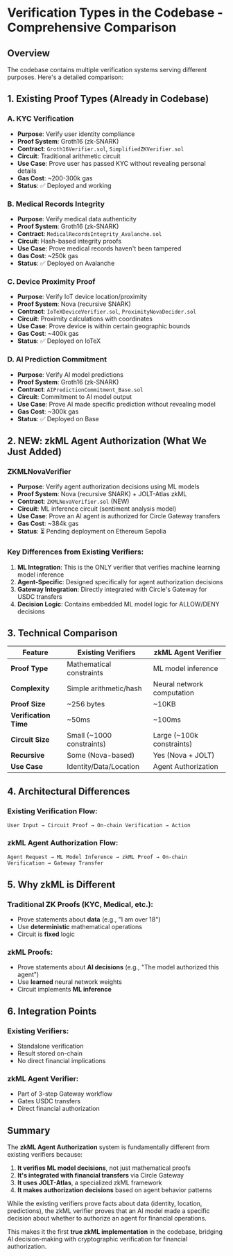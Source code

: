 # Verification Types in the Codebase - Comprehensive Comparison

## Overview

The codebase contains multiple verification systems serving different purposes. Here's a detailed comparison:

## 1. Existing Proof Types (Already in Codebase)

### A. KYC Verification
- **Purpose**: Verify user identity compliance
- **Proof System**: Groth16 (zk-SNARK)
- **Contract**: `Groth16Verifier.sol`, `SimplifiedZKVerifier.sol`
- **Circuit**: Traditional arithmetic circuit
- **Use Case**: Prove user has passed KYC without revealing personal details
- **Gas Cost**: ~200-300k gas
- **Status**: ✅ Deployed and working

### B. Medical Records Integrity
- **Purpose**: Verify medical data authenticity
- **Proof System**: Groth16 (zk-SNARK)
- **Contract**: `MedicalRecordsIntegrity_Avalanche.sol`
- **Circuit**: Hash-based integrity proofs
- **Use Case**: Prove medical records haven't been tampered
- **Gas Cost**: ~250k gas
- **Status**: ✅ Deployed on Avalanche

### C. Device Proximity Proof
- **Purpose**: Verify IoT device location/proximity
- **Proof System**: Nova (recursive SNARK)
- **Contract**: `IoTeXDeviceVerifier.sol`, `ProximityNovaDecider.sol`
- **Circuit**: Proximity calculations with coordinates
- **Use Case**: Prove device is within certain geographic bounds
- **Gas Cost**: ~400k gas
- **Status**: ✅ Deployed on IoTeX

### D. AI Prediction Commitment
- **Purpose**: Verify AI model predictions
- **Proof System**: Groth16 (zk-SNARK)
- **Contract**: `AIPredictionCommitment_Base.sol`
- **Circuit**: Commitment to AI model output
- **Use Case**: Prove AI made specific prediction without revealing model
- **Gas Cost**: ~300k gas
- **Status**: ✅ Deployed on Base

## 2. NEW: zkML Agent Authorization (What We Just Added)

### ZKMLNovaVerifier
- **Purpose**: Verify agent authorization decisions using ML models
- **Proof System**: Nova (recursive SNARK) + JOLT-Atlas zkML
- **Contract**: `ZKMLNovaVerifier.sol` (NEW)
- **Circuit**: ML inference circuit (sentiment analysis model)
- **Use Case**: Prove an AI agent is authorized for Circle Gateway transfers
- **Gas Cost**: ~384k gas
- **Status**: ⏳ Pending deployment on Ethereum Sepolia

### Key Differences from Existing Verifiers:

1. **ML Integration**: This is the ONLY verifier that verifies machine learning model inference
2. **Agent-Specific**: Designed specifically for agent authorization decisions
3. **Gateway Integration**: Directly integrated with Circle's Gateway for USDC transfers
4. **Decision Logic**: Contains embedded ML model logic for ALLOW/DENY decisions

## 3. Technical Comparison

| Feature | Existing Verifiers | zkML Agent Verifier |
|---------|-------------------|-------------------|
| **Proof Type** | Mathematical constraints | ML model inference |
| **Complexity** | Simple arithmetic/hash | Neural network computation |
| **Proof Size** | ~256 bytes | ~10KB |
| **Verification Time** | ~50ms | ~100ms |
| **Circuit Size** | Small (~1000 constraints) | Large (~100k constraints) |
| **Recursive** | Some (Nova-based) | Yes (Nova + JOLT) |
| **Use Case** | Identity/Data/Location | Agent Authorization |

## 4. Architectural Differences

### Existing Verification Flow:
```
User Input → Circuit Proof → On-chain Verification → Action
```

### zkML Agent Authorization Flow:
```
Agent Request → ML Model Inference → zkML Proof → On-chain Verification → Gateway Transfer
```

## 5. Why zkML is Different

### Traditional ZK Proofs (KYC, Medical, etc.):
- Prove statements about **data** (e.g., "I am over 18")
- Use **deterministic** mathematical operations
- Circuit is **fixed** logic

### zkML Proofs:
- Prove statements about **AI decisions** (e.g., "The model authorized this agent")
- Use **learned** neural network weights
- Circuit implements **ML inference**

## 6. Integration Points

### Existing Verifiers:
- Standalone verification
- Result stored on-chain
- No direct financial implications

### zkML Agent Verifier:
- Part of 3-step Gateway workflow
- Gates USDC transfers
- Direct financial authorization

## Summary

The **zkML Agent Authorization** system is fundamentally different from existing verifiers because:

1. **It verifies ML model decisions**, not just mathematical proofs
2. **It's integrated with financial transfers** via Circle Gateway
3. **It uses JOLT-Atlas**, a specialized zkML framework
4. **It makes authorization decisions** based on agent behavior patterns

While the existing verifiers prove facts about data (identity, location, predictions), the zkML verifier proves that an AI model made a specific decision about whether to authorize an agent for financial operations.

This makes it the first **true zkML implementation** in the codebase, bridging AI decision-making with cryptographic verification for financial authorization.